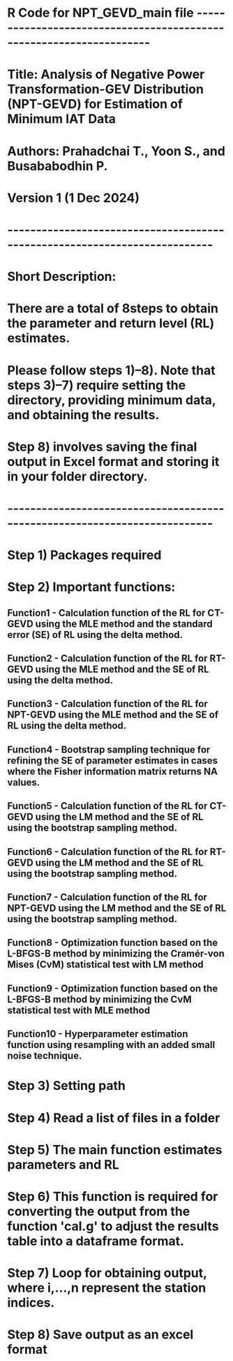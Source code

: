 # R Code for NPT_GEVD_main file --------------------------------------------------------------------
# Title: Analysis of Negative Power Transformation-GEV Distribution (NPT-GEVD) for Estimation of Minimum IAT Data
# Authors: Prahadchai T., Yoon S., and Busababodhin P.
# Version 1 (1 Dec 2024)
# --------------------------------------------------------------------------
# Short Description:
# There are a total of 8steps to obtain the parameter and return level (RL) estimates.
# Please follow steps 1)–8). Note that steps 3)–7) require setting the directory, providing minimum data, and obtaining the results.
# Step 8) involves saving the final output in Excel format and storing it in your folder directory.
# --------------------------------------------------------------------------

# Step 1) Packages required
# Step 2) Important functions: 
## Function1 - Calculation function of the RL for CT-GEVD using the MLE method and the standard error (SE) of RL using the delta method.
## Function2 - Calculation function of the RL for RT-GEVD using the MLE method and the SE of RL using the delta method.
## Function3 - Calculation function of the RL for NPT-GEVD using the MLE method and the SE of RL using the delta method.
## Function4 - Bootstrap sampling technique for refining the SE of parameter estimates in cases where the Fisher information matrix returns NA values.
## Function5 - Calculation function of the RL for CT-GEVD using the LM method and the SE of RL using the bootstrap sampling method.
## Function6 - Calculation function of the RL for RT-GEVD using the LM method and the SE of RL using the bootstrap sampling method.
## Function7 - Calculation function of the RL for NPT-GEVD using the LM method and the SE of RL using the bootstrap sampling method.
## Function8 - Optimization function based on the L-BFGS-B method by minimizing the Cramér-von Mises (CvM) statistical test with LM method
## Function9 - Optimization function based on the L-BFGS-B method by minimizing the CvM statistical test with MLE method
## Function10 - Hyperparameter estimation function using resampling with an added small noise technique.

# Step 3) Setting path
# Step 4) Read a list of files in a folder 
# Step 5) The main function estimates parameters and RL
# Step 6) This function is required for converting the output from the function 'cal.g' to adjust the results table into a dataframe format.
# Step 7) Loop for obtaining output, where i,…,n represent the station indices.
# Step 8) Save output as an excel format 
